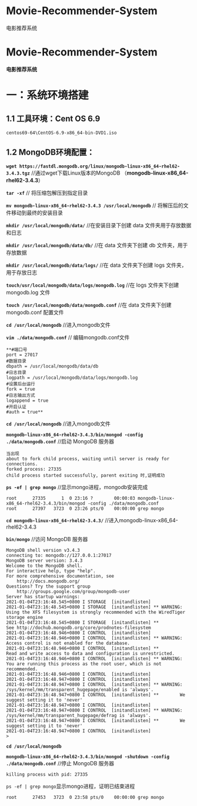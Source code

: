 
# Movie-Recommender-System
电影推荐系统
#  Movie-Recommender-System

 **电影推荐系统**


# 一：系统环境搭建

## 1.1 工具环境：Cent OS 6.9 
   `centos69-64\CentOS-6.9-x86_64-bin-DVD1.iso`

## 1.2 MongoDB环境配置：
**`wget https://fastdl.mongodb.org/linux/mongodb-linux-x86_64-rhel62-3.4.3.tgz`**
//通过wget下载Linux版本的MongoDB （**mongodb-linux-x86_64-rhel62-3.4.3**）

**`tar -xf`** // 将压缩包解压到指定目录

**`mv mongodb-linux-x86_64-rhel62-3.4.3 /usr/local/mongodb`**
 // 将解压后的文件移动到最终的安装目录

**`mkdir /usr/local/mongodb/data/`** //在安装目录下创建 data 文件夹用于存放数据和日志

**`mkdir /usr/local/mongodb/data/db/`**  //在 data 文件夹下创建 db 文件夹，用于存放数据

**`mkdir /usr/local/mongodb/data/logs/`**  //在 data 文件夹下创建 logs 文件夹，用于存放日志

**`touch/usr/local/mongodb/data/logs/mongodb.log`**  //在 logs 文件夹下创建 mongodb.log 文件

**`touch /usr/local/mongodb/data/mongodb.conf`**  //在 data 文件夹下创建 mongodb.conf 配置文件

**`cd /usr/local/mongodb`** //进入mongodb文件

**`vim ./data/mongodb.conf`** // 编辑mongodb.conf文件
```
**#端口号 
port = 27017 
#数据目录 
dbpath = /usr/local/mongodb/data/db 
#日志目录 
logpath = /usr/local/mongodb/data/logs/mongodb.log 
#设置后台运行 
fork = true 
#日志输出方式 
logappend = true 
#开启认证 
#auth = true**
```

**`cd /usr/local/mongodb`** //进入mongodb文件

**`mongodb-linux-x86_64-rhel62-3.4.3/bin/mongod -config ./data/mongodb.conf`** //启动 MongoDB 服务器

```
当出现
about to fork child process, waiting until server is ready for connections.
forked process: 27335
child process started successfully, parent exiting 时,证明成功
```

**`ps -ef | grep mongo`** //显示mongo进程，mongodb安装完成
```
root      27335      1  0 23:16 ?        00:00:03 mongodb-linux-x86_64-rhel62-3.4.3/bin/mongod -config ./data/mongodb.conf
root      27397   3723  0 23:26 pts/0    00:00:00 grep mongo
```
**`cd mongodb-linux-x86_64-rhel62-3.4.3/`** //进入mongodb-linux-x86_64-rhel62-3.4.3


**`bin/mongo`** //访问 MongoDB 服务器

```
MongoDB shell version v3.4.3
connecting to: mongodb://127.0.0.1:27017
MongoDB server version: 3.4.3
Welcome to the MongoDB shell.
For interactive help, type "help".
For more comprehensive documentation, see
	http://docs.mongodb.org/
Questions? Try the support group
	http://groups.google.com/group/mongodb-user
Server has startup warnings: 
2021-01-04T23:16:48.545+0800 I STORAGE  [initandlisten] 
2021-01-04T23:16:48.545+0800 I STORAGE  [initandlisten] ** WARNING: Using the XFS filesystem is strongly recommended with the WiredTiger storage engine
2021-01-04T23:16:48.545+0800 I STORAGE  [initandlisten] **          See http://dochub.mongodb.org/core/prodnotes-filesystem
2021-01-04T23:16:48.946+0800 I CONTROL  [initandlisten] 
2021-01-04T23:16:48.946+0800 I CONTROL  [initandlisten] ** WARNING: Access control is not enabled for the database.
2021-01-04T23:16:48.946+0800 I CONTROL  [initandlisten] **          Read and write access to data and configuration is unrestricted.
2021-01-04T23:16:48.946+0800 I CONTROL  [initandlisten] ** WARNING: You are running this process as the root user, which is not recommended.
2021-01-04T23:16:48.946+0800 I CONTROL  [initandlisten] 
2021-01-04T23:16:48.947+0800 I CONTROL  [initandlisten] 
2021-01-04T23:16:48.947+0800 I CONTROL  [initandlisten] ** WARNING: /sys/kernel/mm/transparent_hugepage/enabled is 'always'.
2021-01-04T23:16:48.947+0800 I CONTROL  [initandlisten] **        We suggest setting it to 'never'
2021-01-04T23:16:48.947+0800 I CONTROL  [initandlisten] 
2021-01-04T23:16:48.947+0800 I CONTROL  [initandlisten] ** WARNING: /sys/kernel/mm/transparent_hugepage/defrag is 'always'.
2021-01-04T23:16:48.947+0800 I CONTROL  [initandlisten] **        We suggest setting it to 'never'
2021-01-04T23:16:48.947+0800 I CONTROL  [initandlisten] 
> 
```

**`cd /usr/local/mongodb`**

**`mongodb-linux-x86_64-rhel62-3.4.3/bin/mongod -shutdown -config  ./data/mongodb.conf`** //停止 MongoDB 服务器
```
killing process with pid: 27335
```

`ps -ef | grep mongo`显示mongo进程，证明已结束进程
```
root      27453   3723  0 23:58 pts/0    00:00:00 grep mongo
```
